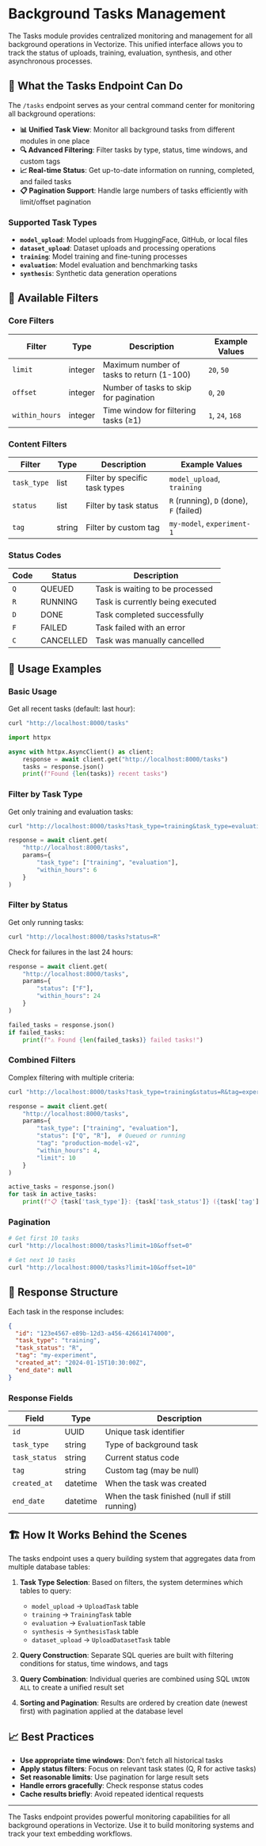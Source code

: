 # Background Tasks Management

The Tasks module provides centralized monitoring and management for all background operations in Vectorize. This unified interface allows you to track the status of uploads, training, evaluation, synthesis, and other asynchronous processes.

## 🚀 What the Tasks Endpoint Can Do

The `/tasks` endpoint serves as your central command center for monitoring all background operations:

- **📊 Unified Task View**: Monitor all background tasks from different modules in one place
- **🔍 Advanced Filtering**: Filter tasks by type, status, time windows, and custom tags
- **📈 Real-time Status**: Get up-to-date information on running, completed, and failed tasks
- **📋 Pagination Support**: Handle large numbers of tasks efficiently with limit/offset pagination

### Supported Task Types

- **`model_upload`**: Model uploads from HuggingFace, GitHub, or local files
- **`dataset_upload`**: Dataset uploads and processing operations
- **`training`**: Model training and fine-tuning processes
- **`evaluation`**: Model evaluation and benchmarking tasks
- **`synthesis`**: Synthetic data generation operations

## 🔧 Available Filters

### Core Filters

| Filter         | Type    | Description                               | Example Values   |
| -------------- | ------- | ----------------------------------------- | ---------------- |
| `limit`        | integer | Maximum number of tasks to return (1-100) | `20`, `50`       |
| `offset`       | integer | Number of tasks to skip for pagination    | `0`, `20`        |
| `within_hours` | integer | Time window for filtering tasks (≥1)      | `1`, `24`, `168` |

### Content Filters

| Filter      | Type   | Description                   | Example Values                          |
| ----------- | ------ | ----------------------------- | --------------------------------------- |
| `task_type` | list   | Filter by specific task types | `model_upload`, `training`              |
| `status`    | list   | Filter by task status         | `R` (running), `D` (done), `F` (failed) |
| `tag`       | string | Filter by custom tag          | `my-model`, `experiment-1`              |

### Status Codes

| Code | Status    | Description                      |
| ---- | --------- | -------------------------------- |
| `Q`  | QUEUED    | Task is waiting to be processed  |
| `R`  | RUNNING   | Task is currently being executed |
| `D`  | DONE      | Task completed successfully      |
| `F`  | FAILED    | Task failed with an error        |
| `C`  | CANCELLED | Task was manually cancelled      |

## 📖 Usage Examples

### Basic Usage

Get all recent tasks (default: last hour):

```bash
curl "http://localhost:8000/tasks"
```

```python
import httpx

async with httpx.AsyncClient() as client:
    response = await client.get("http://localhost:8000/tasks")
    tasks = response.json()
    print(f"Found {len(tasks)} recent tasks")
```

### Filter by Task Type

Get only training and evaluation tasks:

```bash
curl "http://localhost:8000/tasks?task_type=training&task_type=evaluation"
```

```python
response = await client.get(
    "http://localhost:8000/tasks",
    params={
        "task_type": ["training", "evaluation"],
        "within_hours": 6
    }
)
```

### Filter by Status

Get only running tasks:

```bash
curl "http://localhost:8000/tasks?status=R"
```

Check for failures in the last 24 hours:

```python
response = await client.get(
    "http://localhost:8000/tasks",
    params={
        "status": ["F"],
        "within_hours": 24
    }
)

failed_tasks = response.json()
if failed_tasks:
    print(f"⚠️ Found {len(failed_tasks)} failed tasks!")
```

### Combined Filters

Complex filtering with multiple criteria:

```bash
curl "http://localhost:8000/tasks?task_type=training&status=R&tag=experiment-1&limit=5"
```

```python
response = await client.get(
    "http://localhost:8000/tasks",
    params={
        "task_type": ["training", "evaluation"],
        "status": ["Q", "R"],  # Queued or running
        "tag": "production-model-v2",
        "within_hours": 4,
        "limit": 10
    }
)

active_tasks = response.json()
for task in active_tasks:
    print(f"📋 {task['task_type']}: {task['task_status']} ({task['tag']})")
```

### Pagination

```bash
# Get first 10 tasks
curl "http://localhost:8000/tasks?limit=10&offset=0"

# Get next 10 tasks
curl "http://localhost:8000/tasks?limit=10&offset=10"
```

## 🔧 Response Structure

Each task in the response includes:

```json
{
  "id": "123e4567-e89b-12d3-a456-426614174000",
  "task_type": "training",
  "task_status": "R",
  "tag": "my-experiment",
  "created_at": "2024-01-15T10:30:00Z",
  "end_date": null
}
```

### Response Fields

| Field         | Type     | Description                                    |
| ------------- | -------- | ---------------------------------------------- |
| `id`          | UUID     | Unique task identifier                         |
| `task_type`   | string   | Type of background task                        |
| `task_status` | string   | Current status code                            |
| `tag`         | string   | Custom tag (may be null)                       |
| `created_at`  | datetime | When the task was created                      |
| `end_date`    | datetime | When the task finished (null if still running) |

## 🏗️ How It Works Behind the Scenes

The tasks endpoint uses a query building system that aggregates data from multiple database tables:

1. **Task Type Selection**: Based on filters, the system determines which tables to query:

   - `model_upload` → `UploadTask` table
   - `training` → `TrainingTask` table
   - `evaluation` → `EvaluationTask` table
   - `synthesis` → `SynthesisTask` table
   - `dataset_upload` → `UploadDatasetTask` table

2. **Query Construction**: Separate SQL queries are built with filtering conditions for status, time windows, and tags

3. **Query Combination**: Individual queries are combined using SQL `UNION ALL` to create a unified result set

4. **Sorting and Pagination**: Results are ordered by creation date (newest first) with pagination applied at the database level

## 📈 Best Practices

- **Use appropriate time windows**: Don't fetch all historical tasks
- **Apply status filters**: Focus on relevant task states (Q, R for active tasks)
- **Set reasonable limits**: Use pagination for large result sets
- **Handle errors gracefully**: Check response status codes
- **Cache results briefly**: Avoid repeated identical requests

---

The Tasks endpoint provides powerful monitoring capabilities for all background operations in Vectorize. Use it to build monitoring systems and track your text embedding workflows.
